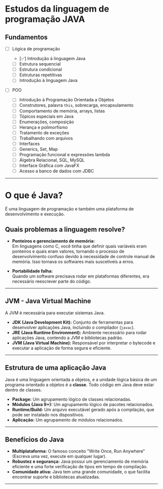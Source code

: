 # Estudos da linguagem de programação JAVA

## Fundamentos

- [ ] Lógica de programação

  - [✅] Introdução à linguagem Java
  - [ ] Estrutura sequencial
  - [ ] Estrutura condicional
  - [ ] Estruturas repetitivas
  - [ ] Introdução à linguagem Java

- [ ] POO
  - [ ] Introdução à Programação Orientada a Objetos
  - [ ] Construtores, palavra `this`, sobrecarga, encapsulamento
  - [ ] Comportamento de memória, arrays, listas
  - [ ] Tópicos especiais em Java
  - [ ] Enumerações, composição
  - [ ] Herança e polimorfismo
  - [ ] Tratamento de exceções
  - [ ] Trabalhando com arquivos
  - [ ] Interfaces
  - [ ] Generics, Set, Map
  - [ ] Programação funcional e expressões lambda
  - [ ] Álgebra Relacional, SQL, MySQL
  - [ ] Interface Gráfica com JavaFX
  - [ ] Acesso a banco de dados com JDBC

---

# O que é Java?

É uma linguagem de programação e também uma plataforma de desenvolvimento e execução.

## Quais problemas a linguagem resolve?

- **Ponteiros e gerenciamento de memória:**  
   Em linguagens como C, você tinha que definir quais variáveis eram ponteiros e quais eram valores, tornando o processo de desenvolvimento confuso devido à necessidade de controle manual de memória. Isso tornava os softwares mais suscetíveis a erros.

- **Portabilidade falha:**  
   Quando um software precisava rodar em plataformas diferentes, era necessário reescrever parte do código.

---

## JVM - Java Virtual Machine

A JVM é necessária para executar sistemas Java.

- **JDK (Java Development Kit):** Conjunto de ferramentas para desenvolver aplicações Java, incluindo o compilador (`javac`).
- **JRE (Java Runtime Environment):** Ambiente necessário para rodar aplicações Java, contendo a JVM e bibliotecas padrão.
- **JVM (Java Virtual Machine):** Responsável por interpretar o bytecode e executar a aplicação de forma segura e eficiente.

---

## Estrutura de uma aplicação Java

Java é uma linguagem orientada a objetos, e a unidade lógica básica de um programa orientado a objetos é a **classe**. Todo código em Java deve estar dentro de classes.

- **Package:** Um agrupamento lógico de classes relacionadas.
- **Módulos (Java 9+):** Um agrupamento lógico de pacotes relacionados.
- **Runtime/Build:** Um arquivo executável gerado após a compilação, que pode ser instalado nos dispositivos.
- **Aplicação:** Um agrupamento de módulos relacionados.

---

## Benefícios do Java

- **Multiplataforma:** O famoso conceito "Write Once, Run Anywhere" (Escreva uma vez, execute em qualquer lugar).
- **Robustez e segurança:** Java possui um gerenciamento de memória eficiente e uma forte verificação de tipos em tempo de compilação.
- **Comunidade ativa:** Java tem uma grande comunidade, o que facilita encontrar suporte e bibliotecas atualizadas.

---
